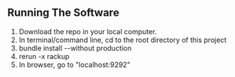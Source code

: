 ## Running The Software

1. Download the repo in your local computer.
2. In terminal/command line, cd to the root directory of this project
3. bundle install --without production
4. rerun -x rackup
5. In browser, go to "localhost:9292"